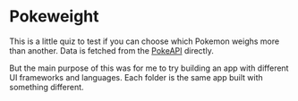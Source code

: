 # Pokeweight

This is a little quiz to test if you can choose which Pokemon weighs more than
another. Data is fetched from the [PokeAPI](https://pokeapi.co) directly.

But the main purpose of this was for me to try building an app with different UI
frameworks and languages. Each folder is the same app built with something
different.
